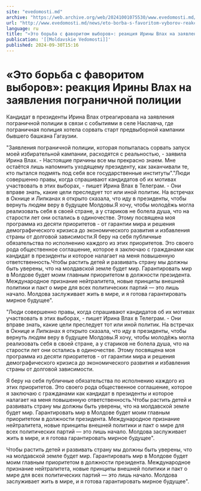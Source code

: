 ```yaml
---
site: "evedomosti.md"
archive: "https://web.archive.org/web/20241001075530/www.evedomosti.md/news/eto-borba-s-favoritom-vyborov-reakciya-iriny-vlah-na-zayavle"
url: "http://www.evedomosti.md/news/eto-borba-s-favoritom-vyborov-reakciya-iriny-vlah-na-zayavle"
language: ru
title: "«Это борьба с фаворитом выборов»: реакция Ирины Влах на заявления пограничной полиции"
publication: '[[Moldavskie Vedomosti]]'
published: 2024-09-30T15:16
---
```


# «Это борьба с фаворитом выборов»: реакция Ирины Влах на заявления пограничной полиции

Кандидат в президенты Ирина Влах отреагировала на заявления пограничной полиции в связи с событиями в селе Наславча, где пограничная полиция хотела сорвать старт предвыборной кампании бывшего башкана Гагаузии.

"Заявления пограничной полиции, которая попыталась сорвать запуск моей избирательной кампании, расходятся с реальностью, - заявила Ирина Влах. - Настоящие причины все мы прекрасно знаем. Мне остаётся лишь напомнить уходящему президенту, как заканчивали те, кто пытался подмять под себя все государственные институты"."Люди совершенно правы, когда спрашивают кандидатов об их мотивах участвовать в этих выборах, - пишет Ирина Влах в Телеграм. - Они вправе знать, какие цели преследует тот или иной политик. На встречах в Окнице и Липканах я открыто сказала, что иду в президенты, чтобы вернуть людям веру в будущее Молдовы.Я хочу, чтобы молодёжь могла реализовать себя в своей стране, а у стариков не болела душа, что на старости лет они остались в одиночестве. Этому посвящена моя программа из десяти приоритетов - от гарантии мира и решения демографического кризиса до экономического развития и избавления страны от долговой зависимости.Я беру на себя публичные обязательства по исполнению каждого из этих приоритетов. Это своего рода общественное соглашение, которое я заключаю с гражданами как кандидат в президенты и которое налагает на меня повышенную ответственность.Чтобы растить детей и развивать страну мы должны быть уверены, что на молдавской земле будет мир. Гарантировать мир в Молдове будет моим главным приоритетом в должности президента. Международное признание нейтралитета, новые принципы внешней политики и пакт о мире для всех политических партий — это лишь начало. Молдова заслуживает жить в мире, и я готова гарантировать мирное будущее".

"Люди совершенно правы, когда спрашивают кандидатов об их мотивах участвовать в этих выборах, - пишет Ирина Влах в Телеграм. - Они вправе знать, какие цели преследует тот или иной политик. На встречах в Окнице и Липканах я открыто сказала, что иду в президенты, чтобы вернуть людям веру в будущее Молдовы.Я хочу, чтобы молодёжь могла реализовать себя в своей стране, а у стариков не болела душа, что на старости лет они остались в одиночестве. Этому посвящена моя программа из десяти приоритетов - от гарантии мира и решения демографического кризиса до экономического развития и избавления страны от долговой зависимости.

Я беру на себя публичные обязательства по исполнению каждого из этих приоритетов. Это своего рода общественное соглашение, которое я заключаю с гражданами как кандидат в президенты и которое налагает на меня повышенную ответственность.Чтобы растить детей и развивать страну мы должны быть уверены, что на молдавской земле будет мир. Гарантировать мир в Молдове будет моим главным приоритетом в должности президента. Международное признание нейтралитета, новые принципы внешней политики и пакт о мире для всех политических партий — это лишь начало. Молдова заслуживает жить в мире, и я готова гарантировать мирное будущее".

Чтобы растить детей и развивать страну мы должны быть уверены, что на молдавской земле будет мир. Гарантировать мир в Молдове будет моим главным приоритетом в должности президента. Международное признание нейтралитета, новые принципы внешней политики и пакт о мире для всех политических партий — это лишь начало. Молдова заслуживает жить в мире, и я готова гарантировать мирное будущее".